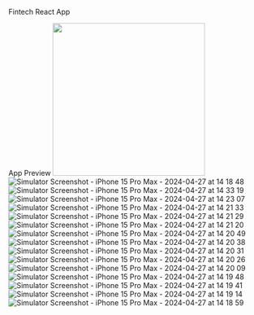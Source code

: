 Fintech React App

App Preview
<img src="https://github.com/rushiii3/fintech/assets/105168088/4eaa7159-da99-44c9-af36-894d3902875e" height="300" width="300" />
![Simulator Screenshot - iPhone 15 Pro Max - 2024-04-27 at 14 18 48](https://github.com/rushiii3/fintech/assets/105168088/4eaa7159-da99-44c9-af36-894d3902875e)
![Simulator Screenshot - iPhone 15 Pro Max - 2024-04-27 at 14 33 19](https://github.com/rushiii3/fintech/assets/105168088/bf25b41f-d0dd-4964-88d0-dcad460dea98)
![Simulator Screenshot - iPhone 15 Pro Max - 2024-04-27 at 14 23 07](https://github.com/rushiii3/fintech/assets/105168088/7c296754-2568-448b-b432-ad2426fad1ac)
![Simulator Screenshot - iPhone 15 Pro Max - 2024-04-27 at 14 21 33](https://github.com/rushiii3/fintech/assets/105168088/f89fe5b6-cd0e-469b-b6dd-0e2a89a86bbb)
![Simulator Screenshot - iPhone 15 Pro Max - 2024-04-27 at 14 21 29](https://github.com/rushiii3/fintech/assets/105168088/2640f76d-c5ab-47d8-83dd-01e83396902e)
![Simulator Screenshot - iPhone 15 Pro Max - 2024-04-27 at 14 21 20](https://github.com/rushiii3/fintech/assets/105168088/23100166-577e-42d1-839f-6ed313dda1f7)
![Simulator Screenshot - iPhone 15 Pro Max - 2024-04-27 at 14 20 49](https://github.com/rushiii3/fintech/assets/105168088/274753e4-7a67-4f30-89e0-c86ce786072f)
![Simulator Screenshot - iPhone 15 Pro Max - 2024-04-27 at 14 20 38](https://github.com/rushiii3/fintech/assets/105168088/b82b5fae-7c8e-4575-a603-85709cca28eb)
![Simulator Screenshot - iPhone 15 Pro Max - 2024-04-27 at 14 20 31](https://github.com/rushiii3/fintech/assets/105168088/f8fef4e1-6cb2-4a75-ad48-a61f080386ff)
![Simulator Screenshot - iPhone 15 Pro Max - 2024-04-27 at 14 20 26](https://github.com/rushiii3/fintech/assets/105168088/aca3bfd7-e56a-46e8-8eee-4b61000af7ae)
![Simulator Screenshot - iPhone 15 Pro Max - 2024-04-27 at 14 20 09](https://github.com/rushiii3/fintech/assets/105168088/27919235-1679-4599-8804-c691de26f014)
![Simulator Screenshot - iPhone 15 Pro Max - 2024-04-27 at 14 19 48](https://github.com/rushiii3/fintech/assets/105168088/3b569b5c-70d9-491d-95b4-0fcf3519514c)
![Simulator Screenshot - iPhone 15 Pro Max - 2024-04-27 at 14 19 41](https://github.com/rushiii3/fintech/assets/105168088/3882be8a-8dba-4696-b42c-d16d1d37f22e)
![Simulator Screenshot - iPhone 15 Pro Max - 2024-04-27 at 14 19 14](https://github.com/rushiii3/fintech/assets/105168088/ae50c605-2bde-437f-ae2c-4e769ffbdc65)
![Simulator Screenshot - iPhone 15 Pro Max - 2024-04-27 at 14 18 59](https://github.com/rushiii3/fintech/assets/105168088/d76a110e-f6d8-4d6b-9b4b-5dcb5b9f942a)
